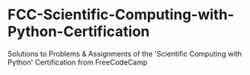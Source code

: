 # FCC-Scientific-Computing-with-Python-Certification
Solutions to Problems &amp; Assignments of the 'Scientific Computing with Python' Certification from FreeCodeCamp
